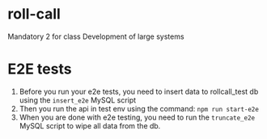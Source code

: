 # roll-call
Mandatory 2 for class Development of large systems

# E2E tests
1. Before you run your e2e tests, you need to insert data to rollcall_test db using the `insert_e2e` MySQL script
2. Then you run the api in test env using the command: `npm run start-e2e`
3. When you are done with e2e testing, you need to run the `truncate_e2e` MySQL script to wipe all data from the db.

